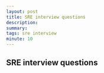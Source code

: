 ```yaml
---
layout: post
title: SRE interview questions
description: 
summary: 
tags: sre interview
minute: 10
---
```


## SRE interview questions
